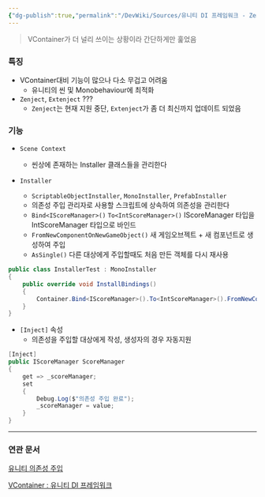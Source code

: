 ```yaml
---
{"dg-publish":true,"permalink":"/DevWiki/Sources/유니티 DI 프레임워크 - Zenject, Extenject/","noteIcon":"","created":"2025-05-23T02:04:53.000+09:00","updated":"2025-07-19T22:58:36.000+09:00"}
---
```


> VContainer가 더 널리 쓰이는 상황이라 간단하게만 훑었음

### 특징
- VContainer대비 기능이 많으나 다소 무겁고 어려움
    - 유니티의 씬 및 Monobehaviour에 최적화
- `Zenject`, `Extenject` ???
    - `Zenject`는 현재 지원 중단, `Extenject`가 좀 더 최신까지 업데이트 되었음

### 기능
- `Scene Context`
    - 씬상에 존재하는 Installer 클래스들을 관리한다
    
- `Installer`
    
    - `ScriptableObjectInstaller`, `MonoInstaller`, `PrefabInstaller`
    - 의존성 주입 관리자로 사용할 스크립트에 상속하여 의존성을 관리한다
	- `Bind<IScoreManager>()` `To<IntScoreManager>()` IScoreManager 타입을 IntScoreManager 타입으로 바인드
	- `FromNewComponentOnNewGameObject()` 새 게임오브젝트 + 새 컴포넌트로 생성하여 주입
	- `AsSingle()` 다른 대상에게 주입할때도 처음 만든 객체를 다시 재사용

```csharp
public class InstallerTest : MonoInstaller
{
	public override void InstallBindings()
	{
		Container.Bind<IScoreManager>().To<IntScoreManager>().FromNewComponentOnNewGameObject().AsSingle();
	}
}
```

- `[Inject]` 속성
    - 의존성을 주입할 대상에게 작성, 생성자의 경우 자동지원
```csharp
[Inject]
public IScoreManager ScoreManager
{
	get => _scoreManager;
	set
	{
		Debug.Log($"의존성 주입 완료");
		_scoreManager = value;
	}
}
```
        

---

### 연관 문서

[유니티 의존성 주입](https://www.notion.so/17f858a4236480f989c4e367614b723d?pvs=21)

[VContainer : 유니티 DI 프레임워크](https://www.notion.so/VContainer-DI-194858a4236480ceb821e6e9dc292a7f?pvs=21)
